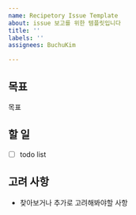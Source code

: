 ```yaml
---
name: Recipetory Issue Template
about: issue 보고를 위한 템플릿입니다
title: ''
labels: ''
assignees: BuchuKim

---
```


## 목표

목표

## 할 일

- [ ] todo list

## 고려 사항

- 찾아보거나 추가로 고려해봐야할 사항
